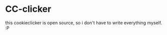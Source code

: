 CC-clicker
==========
this cookieclicker is open source, so i don't have to write everything myself. 
:P
